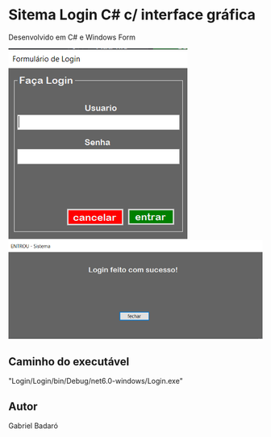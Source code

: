 # Sitema Login C# c/ interface gráfica
Desenvolvido em C# e Windows Form

![image](/Login/login.png "login")
![image](/Login/login-2.png "logado")

## Caminho do executável
"Login/Login/bin/Debug/net6.0-windows/Login.exe"

## Autor
Gabriel Badaró

